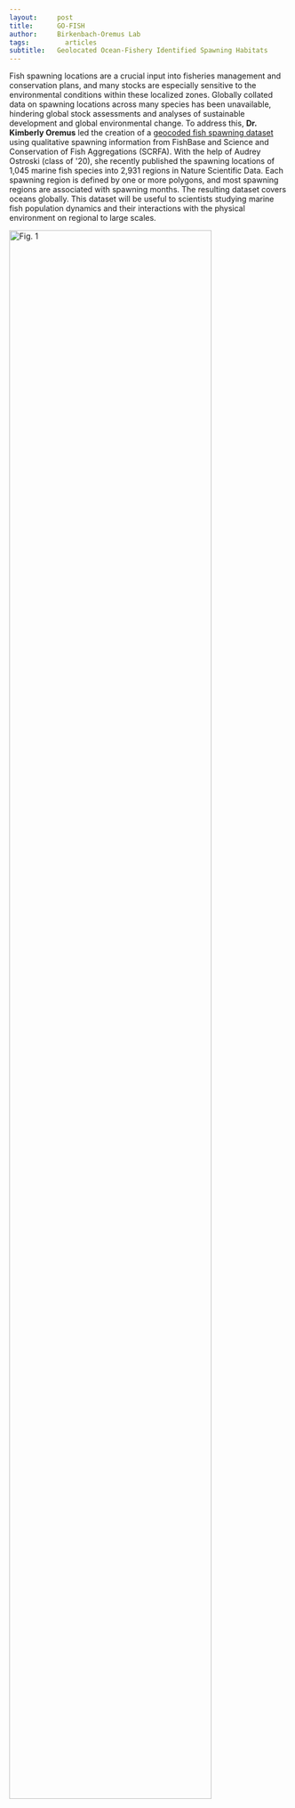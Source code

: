 ```yaml
---
layout:     post
title:      GO-FISH
author:     Birkenbach-Oremus Lab
tags: 		  articles
subtitle:  	Geolocated Ocean-Fishery Identified Spawning Habitats
---
```

<!-- Start Writing Below in Markdown -->
Fish spawning locations are a crucial input into fisheries management and conservation plans, and many stocks are especially sensitive to the environmental conditions within these localized zones. Globally collated data on spawning locations across many species has been unavailable, hindering global stock assessments and analyses of sustainable development and global environmental change. To address this, **Dr. Kimberly Oremus** led the creation of a [geocoded fish spawning dataset](https://www.nature.com/articles/s41597-024-03348-3) using qualitative spawning information from FishBase and Science and Conservation of Fish Aggregations (SCRFA). With the help of Audrey Ostroski (class of '20), she recently published the spawning locations of 1,045 marine fish species into 2,931 regions in Nature Scientific Data. Each spawning region is defined by one or more polygons, and most spawning regions are associated with spawning months. The resulting dataset covers oceans globally. This dataset will be useful to scientists studying marine fish population dynamics and their interactions with the physical environment on regional to large scales. 


<img src="https://media.springernature.com/full/springer-static/image/art%3A10.1038%2Fs41597-024-03348-3/MediaObjects/41597_2024_3348_Fig1_HTML.png" alt="Fig. 1" width="85%">
